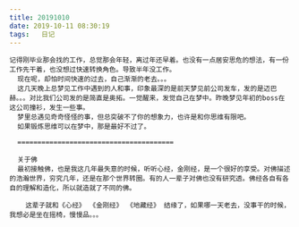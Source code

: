 ```yaml
---
title: 20191010
date: 2019-10-11 08:30:19
tags:   日记
---
```

    记得刚毕业那会找的工作，总觉那会年轻，离过年还早着。也没有一点居安思危的想法，有一份工作先干着，也没想过快速转换角色。导致半年没工作。
      现在呢，却怕时间快速的过去，自己渐渐的老去。。。
      这几天晚上总梦见工作中遇到的人和事，印象最深的是前天梦见前公司发车，发的是迈巴赫。。。对比我们公司发的是简直是奥拓。一觉醒来，发觉自己在梦中。昨晚梦见年初的boss在这公司撞衫，发生一些事。
      梦里总遇见奇奇怪怪的事，但总突破不了你的想象力，也许是和你思维有限吧。
      如果锻炼思维可以在梦中，那是最好不过了。
      
      =======================================
      
      关于佛
      最初接触佛，也是我这几年最失意的时候，听听心经，金刚经，是一个很好的享受。对佛描述的浩瀚世界，穷究几年，还是在那个世界转圈。有的人一辈子对佛也没有研究透。佛经各自有各自的理解和造化，所以就造就了不同的佛。
      
        这辈子就和《心经》 《金刚经》 《地藏经》 结缘了，如果哪一天老去，没事干的时候，我想必是坐在摇椅，慢慢品。。。
